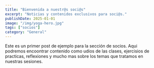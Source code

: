 ```yaml
---
title: "Bienvenida a nuestr@s soci@s"
excerpt: "Noticias y contenidos exclusivos para soci@s."
publishDate: 2025-01-01
image: "/img/yoga-hero.jpg"
tags: ["socios"]
category: "General"
---
```


Este es un primer post de ejemplo para la sección de socios.
Aqui podremos encoontrar contenido como udios de las clases, ejercisios de practicas, reflexiones y mucho mas sobre los temas que tratamos en nuestras sesiones.
